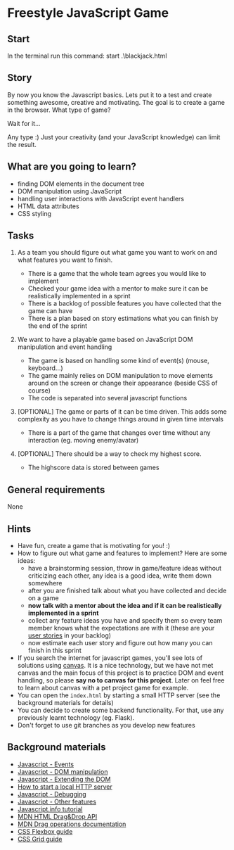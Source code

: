 # Freestyle JavaScript Game


## Start 

In the terminal run this command: start .\blackjack.html


## Story

By now you know the Javascript basics. Lets put it to a test and create something awesome, creative and motivating. The goal is to create a game in the browser. What type of game?

Wait for it...

Any type :) Just your creativity (and your JavaScript knowledge) can limit the result.

## What are you going to learn?

- finding DOM elements in the document tree
- DOM manipulation using JavaScript
- handling user interactions with JavaScript event handlers
- HTML data attributes
- CSS styling

## Tasks

1. As a team you should figure out what game you want to work on and what features you want to finish.
    - There is a game that the whole team agrees you would like to implement
    - Checked your game idea with a mentor to make sure it can be realistically implemented in a sprint
    - There is a backlog of possible features you have collected that the game can have
    - There is a plan based on story estimations what you can finish by the end of the sprint

2. We want to have a playable game based on JavaScript DOM manipulation and event handling
    - The game is based on handling some kind of event(s) (mouse, keyboard...)
    - The game mainly relies on DOM manipulation to move elements around on the screen or change their appearance (beside CSS of course)
    - The code is separated into several javascript functions

3. [OPTIONAL] The game or parts of it can be time driven. This adds some complexity as you have to change things around in given time intervals
    - There is a part of the game that changes over time without any interaction (eg. moving enemy/avatar)

4. [OPTIONAL] There should be a way to check my highest score.
    - The highscore data is stored between games

## General requirements

None

## Hints

- Have fun, create a game that is motivating for you! :)
- How to figure out what game and features to implement? Here are some ideas:
    - have a brainstorming session, throw in game/feature ideas without criticizing each other, any idea is a good idea, write them down somewhere
    - after you are finished talk about what you have collected and decide on a game
    - **now talk with a mentor about the idea and if it can be realistically implemented in a sprint**
    - collect any feature ideas you have and specify them so every team member knows what the expectations are with it (these are your [user stories](https://www.mountaingoatsoftware.com/agile/user-stories) in your backlog)
    - now estimate each user story and figure out how many you can finish in this sprint
- If you search the internet for javascript games, you'll see lots of solutions using [canvas](https://developer.mozilla.org/en-US/docs/Web/API/Canvas_API). It is a nice technology, but we have not met canvas and the main focus of this project is to practice DOM and event handling, so please **say no to canvas for this project**. Later on feel free to learn about canvas with a pet project game for example.
- You can open the `index.html` by starting a small HTTP server
(see the background materials for details)
- You can decide to create some backend functionality. For that, use any previously learnt technology (eg. Flask).
- Don't forget to use git branches as you develop new features

## Background materials

- <i class="far fa-exclamation"></i> [Javascript - Events](project/curriculum/materials/pages/javascript/javascript-events.md)
- <i class="far fa-exclamation"></i> [Javascript - DOM manipulation](project/curriculum/materials/pages/javascript/javascript-dom.md)
- <i class="far fa-exclamation"></i> [Javascript - Extending the DOM](project/curriculum/materials/pages/javascript/javascript-extending-the-dom.md)
- <i class="far fa-exclamation"></i> [How to start a local HTTP server](project/curriculum/materials/pages/tools/serve-files.md)
- [Javascript - Debugging](project/curriculum/materials/pages/javascript/javascript-debugging.md)
- [Javascript - Other features](project/curriculum/materials/pages/javascript/javascript-other-features.md)
- [Javascript.info tutorial](https://javascript.info/)
- [MDN HTML Drag&Drop API](https://developer.mozilla.org/en-US/docs/Web/API/HTML_Drag_and_Drop_API)
- [MDN Drag operations documentation](https://developer.mozilla.org/en-US/docs/Web/API/HTML_Drag_and_Drop_API/Drag_operations)
- <i class="far fa-book-open"></i> [CSS Flexbox guide](https://css-tricks.com/snippets/css/a-guide-to-flexbox/)
- <i class="far fa-book-open"></i> [CSS Grid guide](https://css-tricks.com/snippets/css/complete-guide-grid/)

